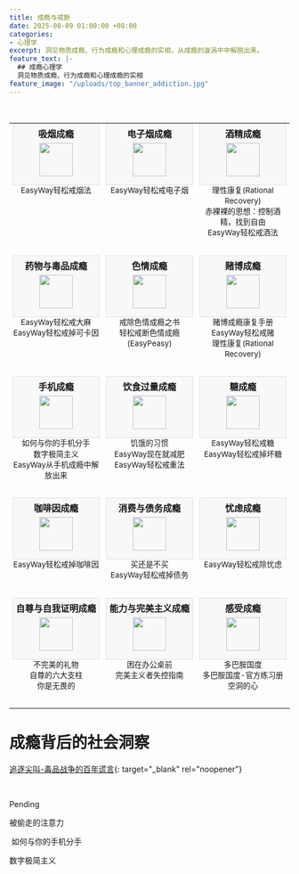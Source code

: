 ```yaml
---
title: 成瘾与戒断
date: 2025-08-09 01:00:00 +08:00
categories:
- 心理学
excerpt: 洞见物质成瘾、行为成瘾和心理成瘾的实相，从成瘾的漩涡中中解脱出来。
feature_text: |-
  ## 成瘾心理学
  洞见物质成瘾、行为成瘾和心理成瘾的实相
feature_image: "/uploads/top_banner_addiction.jpg"
---
```


&nbsp;

<table style="width:100%; border: none; border-collapse: collapse;">
  <tbody>
    <tr style="border: none;">
      <td style="text-align: center; border: none; vertical-align: top; padding: 0 6px; width: 33.33%;">
        <div style="background-color: #f8f8f8; border: 1px solid #e0e0e0; padding: 5px; margin-bottom: 0;">
          <strong>吸烟成瘾</strong>
          <img src="/uploads/addiction_smoking.svg" style="width: 60px; height: 60px; display: block; margin: 5px auto 10px auto;" />
        </div>
        <p style="margin-top: 0; margin-bottom: 30px; text-align: center; line-height: 1.2rem;">
          <a href="/%E5%BF%83%E7%90%86%E5%AD%A6/2025/08/09/easyway%E8%BD%BB%E6%9D%BE%E6%88%92%E7%83%9F%E6%B3%95/" style="text-decoration: none; font-size: 0.85em;">EasyWay轻松戒烟法</a>
        </p>
      </td>
      <td style="text-align: center; border: none; vertical-align: top; padding: 0 6px; width: 33.33%;">
        <div style="background-color: #f8f8f8; border: 1px solid #e0e0e0; padding: 5px; margin-bottom: 0;">
          <strong>电子烟成瘾</strong>
          <img src="/uploads/addiction_vaping.svg" style="width: 60px; height: 60px; display: block; margin: 5px auto 10px auto;" />
        </div>
        <p style="margin-top: 0; margin-bottom: 30px; text-align: center; line-height: 1.2rem;">
          <a href="/%E5%BF%83%E7%90%86%E5%AD%A6/2025/08/10/easyway%E8%BD%BB%E6%9D%BE%E6%88%92%E7%94%B5%E5%AD%90%E7%83%9F/" style="text-decoration: none; font-size: 0.85em;">EasyWay轻松戒电子烟</a>
        </p>
      </td>
      <td style="text-align: center; border: none; vertical-align: top; padding: 0 6px; width: 33.33%;">
        <div style="background-color: #f8f8f8; border: 1px solid #e0e0e0; padding: 5px; margin-bottom: 0;">
          <strong>酒精成瘾</strong>
          <img src="/uploads/addiction_alcohol.svg" style="width: 60px; height: 60px; display: block; margin: 5px auto 10px auto;" />
        </div>
        <p style="margin-top: 0; margin-bottom: 30px; text-align: center; line-height: 1.2rem;">
          <a href="/%E5%BF%83%E7%90%86%E5%AD%A6/2025/08/09/%E7%90%86%E6%80%A7%E5%BA%B7%E5%A4%8D-rational-recovery/" style="text-decoration: none; font-size: 0.85em;">理性康复(Rational Recovery)</a><br />
          <a href="/心理学/2025/08/10/赤裸裸的思想-控制酒精-找到自由-发现快乐并改变你的生活/" style="text-decoration: none; font-size: 0.85em;">赤裸裸的思想：控制酒精，找到自由</a><br />
          <a href="/%E5%BF%83%E7%90%86%E5%AD%A6/2025/08/09/easyway%E8%BD%BB%E6%9D%BE%E6%88%92%E9%85%92%E6%B3%95/" style="text-decoration: none; font-size: 0.85em;">EasyWay轻松戒酒法</a>
        </p>
      </td>
    </tr>
    <tr style="border: none;">
      <td style="text-align: center; border: none; vertical-align: top; padding: 0 6px; width: 33.33%;">
        <div style="background-color: #f8f8f8; border: 1px solid #e0e0e0; padding: 5px; margin-bottom: 0;">
          <strong>药物与毒品成瘾</strong>
          <img src="/uploads/addiction_drugs.svg" style="width: 60px; height: 60px; display: block; margin: 5px auto 10px auto;" />
        </div>
        <p style="margin-top: 0; margin-bottom: 30px; text-align: center; line-height: 1.2rem;">
          <a href="/%E5%BF%83%E7%90%86%E5%AD%A6/2025/08/10/easyway%E8%BD%BB%E6%9D%BE%E6%88%92%E5%A4%A7%E9%BA%BB/" style="text-decoration: none; font-size: 0.85em;">EasyWay轻松戒大麻</a><br />
          <a href="/%E5%BF%83%E7%90%86%E5%AD%A6/2025/08/10/easyway%E8%BD%BB%E6%9D%BE%E6%88%92%E6%8E%89%E5%8F%AF%E5%8D%A1%E5%9B%A0/" style="text-decoration: none; font-size: 0.85em;">EasyWay轻松戒掉可卡因</a>
        </p>
      </td>
      <td style="text-align: center; border: none; vertical-align: top; padding: 0 6px; width: 33.33%;">
        <div style="background-color: #f8f8f8; border: 1px solid #e0e0e0; padding: 5px; margin-bottom: 0;">
          <strong>色情成瘾</strong>
          <img src="/uploads/addiction_porn.svg" style="width: 60px; height: 60px; display: block; margin: 5px auto 10px auto;" />
        </div>
        <p style="margin-top: 0; margin-bottom: 30px; text-align: center; line-height: 1.2rem;">
          <a href="/%E5%BF%83%E7%90%86%E5%AD%A6/2025/08/09/%E6%88%92%E9%99%A4%E8%89%B2%E6%83%85%E6%88%90%E7%98%BE%E4%B9%8B%E4%B9%A6-easypeasy-way%E4%BC%98%E5%8C%96%E7%89%88/" style="text-decoration: none; font-size: 0.85em;">戒除色情成瘾之书</a><br />
           <a href="/%E5%BF%83%E7%90%86%E5%AD%A6/2025/08/15/%E8%BD%BB%E6%9D%BE%E6%88%92%E6%96%AD%E8%89%B2%E6%83%85%E6%88%90%E7%98%BE-easypeasy/" style="text-decoration: none; font-size: 0.85em;">轻松戒断色情成瘾(EasyPeasy)</a>
        </p>
      </td>
      <td style="text-align: center; border: none; vertical-align: top; padding: 0 6px; width: 33.33%;">
        <div style="background-color: #f8f8f8; border: 1px solid #e0e0e0; padding: 5px; margin-bottom: 0;">
          <strong>赌博成瘾</strong>
          <img src="/uploads/addiction_gambling.svg" style="width: 60px; height: 60px; display: block; margin: 5px auto 10px auto;" />
        </div>
        <p style="margin-top: 0; margin-bottom: 30px; text-align: center; line-height: 1.2rem;">
          <a href="/心理学/2025/08/15/赌博成瘾康复手册/" style="text-decoration: none; font-size: 0.85em;">赌博成瘾康复手册</a><br />
          <a href="/%E5%BF%83%E7%90%86%E5%AD%A6/2025/08/10/easyway%E8%BD%BB%E6%9D%BE%E6%88%92%E8%B5%8C/" style="text-decoration: none; font-size: 0.85em;">EasyWay轻松戒赌</a><br />
          <a href="/%E5%BF%83%E7%90%86%E5%AD%A6/2025/08/09/%E7%90%86%E6%80%A7%E5%BA%B7%E5%A4%8D-rational-recovery/" style="text-decoration: none; font-size: 0.85em;">理性康复(Rational Recovery)</a>
        </p>
      </td>
    </tr>
    <tr style="border: none;">
      <td style="text-align: center; border: none; vertical-align: top; padding: 0 6px; width: 33.33%;">
        <div style="background-color: #f8f8f8; border: 1px solid #e0e0e0; padding: 5px; margin-bottom: 0;">
          <strong>手机成瘾</strong>
          <img src="/uploads/addiction_mobile.svg" style="width: 60px; height: 60px; display: block; margin: 5px auto 10px auto;" />
        </div>
        <p style="margin-top: 0; margin-bottom: 30px; text-align: center; line-height: 1.2rem;">
          <a href="/%E5%BF%83%E7%90%86%E5%AD%A6/2025/08/16/%E5%A6%82%E4%BD%95%E4%B8%8E%E4%BD%A0%E7%9A%84%E6%89%8B%E6%9C%BA%E5%88%86%E6%89%8B/" style="text-decoration: none; font-size: 0.85em;">如何与你的手机分手</a><br />
          <a href="/心理学/2025/08/16/数字极简主义/" style="text-decoration: none; font-size: 0.85em;">数字极简主义</a><br />
          <a href="/%E5%BF%83%E7%90%86%E5%AD%A6/2025/08/09/%E4%BB%8E%E6%89%8B%E6%9C%BA%E6%88%90%E7%98%BE%E4%B8%AD%E8%A7%A3%E6%94%BE%E5%87%BA%E6%9D%A5/" style="text-decoration: none; font-size: 0.85em;">EasyWay从手机成瘾中解放出来</a>
        </p>
      </td>
      <td style="text-align: center; border: none; vertical-align: top; padding: 0 6px; width: 33.33%;">
        <div style="background-color: #f8f8f8; border: 1px solid #e0e0e0; padding: 5px; margin-bottom: 0;">
          <strong>饮食过量成瘾</strong>
          <img src="/uploads/addiction_weight.svg" style="width: 60px; height: 60px; display: block; margin: 5px auto 10px auto;" />
        </div>
        <p style="margin-top: 0; margin-bottom: 30px; text-align: center; line-height: 1.2rem;">
          <a href="/%E5%BF%83%E7%90%86%E5%AD%A6/2025/08/15/%E9%A5%A5%E9%A5%BF%E7%9A%84%E4%B9%A0%E6%83%AF-%E6%89%93%E7%A0%B4%E5%81%87%E6%80%A7%E9%A5%A5%E9%A5%BF%E4%B8%8E%E8%87%AA%E8%B4%A3%E6%84%A7%E7%96%9A%E7%9A%84%E6%80%AA%E5%9C%88/" style="text-decoration: none; font-size: 0.85em;">饥饿的习惯</a><br />
          <a href="/%E5%BF%83%E7%90%86%E5%AD%A6/2025/08/10/easyway%E7%8E%B0%E5%9C%A8%E5%B0%B1%E5%87%8F%E8%82%A5/" style="text-decoration: none; font-size: 0.85em;">EasyWay现在就减肥</a><br />
          <a href="/%E5%BF%83%E7%90%86%E5%AD%A6/2025/08/10/easyway%E8%BD%BB%E6%9D%BE%E6%88%92%E9%87%8D%E6%B3%95/" style="text-decoration: none; font-size: 0.85em;">EasyWay轻松戒重法</a>
        </p>
      </td>
      <td style="text-align: center; border: none; vertical-align: top; padding: 0 6px; width: 33.33%;">
        <div style="background-color: #f8f8f8; border: 1px solid #e0e0e0; padding: 5px; margin-bottom: 0;">
          <strong>糖成瘾</strong>
          <img src="/uploads/addiction_sugar.svg" style="width: 60px; height: 60px; display: block; margin: 5px auto 10px auto;" />
        </div>
        <p style="margin-top: 0; margin-bottom: 30px; text-align: center; line-height: 1.2rem;">
          <a href="/%E5%BF%83%E7%90%86%E5%AD%A6/2025/08/10/easyway%E8%BD%BB%E6%9D%BE%E6%88%92%E7%B3%96/" style="text-decoration: none; font-size: 0.85em;">EasyWay轻松戒糖</a><br />
          <a href="/%E5%BF%83%E7%90%86%E5%AD%A6/2025/08/10/easyway%E8%BD%BB%E6%9D%BE%E6%88%92%E6%8E%89%E5%9D%8F%E7%B3%96/" style="text-decoration: none; font-size: 0.85em;">EasyWay轻松戒掉坏糖</a>
        </p>
      </td>
    </tr>
    <tr style="border: none;">
      <td style="text-align: center; border: none; vertical-align: top; padding: 0 6px; width: 33.33%;">
        <div style="background-color: #f8f8f8; border: 1px solid #e0e0e0; padding: 5px; margin-bottom: 0;">
          <strong>咖啡因成瘾</strong>
          <img src="/uploads/addiction_caffeine.svg" style="width: 60px; height: 60px; display: block; margin: 5px auto 10px auto;" />
        </div>
        <p style="margin-top: 0; margin-bottom: 30px; text-align: center; line-height: 1.2rem;">
          <a href="/%E5%BF%83%E7%90%86%E5%AD%A6/2025/08/10/easyway%E8%BD%BB%E6%9D%BE%E6%88%92%E6%8E%89%E5%92%96%E5%95%A1%E5%9B%A0/" style="text-decoration: none; font-size: 0.85em;">EasyWay轻松戒掉咖啡因</a>
        </p>
      </td>
      <td style="text-align: center; border: none; vertical-align: top; padding: 0 6px; width: 33.33%;">
        <div style="background-color: #f8f8f8; border: 1px solid #e0e0e0; padding: 5px; margin-bottom: 0;">
          <strong>消费与债务成瘾</strong>
          <img src="/uploads/addiction_consumption.svg" style="width: 60px; height: 60px; display: block; margin: 5px auto 10px auto;" />
        </div>
        <p style="margin-top: 0; margin-bottom: 30px; text-align: center; line-height: 1.2rem;">
          <a href="/%E5%BF%83%E7%90%86%E5%AD%A6/2025/08/15/%E4%B9%B0%E8%BF%98%E6%98%AF%E4%B8%8D%E4%B9%B0-%E6%88%91%E4%BB%AC%E4%B8%BA%E4%BD%95%E8%BF%87%E5%BA%A6%E8%B4%AD%E7%89%A9%E4%BB%A5%E5%8F%8A%E5%A6%82%E4%BD%95%E5%81%9C%E6%AD%A2/" style="text-decoration: none; font-size: 0.85em;">买还是不买</a><br />
          <a href="/%E5%BF%83%E7%90%86%E5%AD%A6/2025/08/09/easyway%E8%BD%BB%E6%9D%BE%E6%88%92%E6%8E%89%E5%80%BA%E5%8A%A1/" style="text-decoration: none; font-size: 0.85em;">EasyWay轻松戒掉债务</a>
        </p>
      </td>
      <td style="text-align: center; border: none; vertical-align: top; padding: 0 6px; width: 33.33%;">
        <div style="background-color: #f8f8f8; border: 1px solid #e0e0e0; padding: 5px; margin-bottom: 0;">
          <strong>忧虑成瘾</strong>
          <img src="/uploads/addiction_worrying.svg" style="width: 60px; height: 60px; display: block; margin: 5px auto 10px auto;" />
        </div>
        <p style="margin-top: 0; margin-bottom: 30px; text-align: center; line-height: 1.2rem;">
          <a href="/%E5%BF%83%E7%90%86%E5%AD%A6/2025/08/09/easyway%E8%BD%BB%E6%9D%BE%E6%88%92%E9%99%A4%E5%BF%A7%E8%99%91/" style="text-decoration: none; font-size: 0.85em;">EasyWay轻松戒除忧虑</a>
        </p>
      </td>
    </tr>
    <tr style="border: none;">
      <td style="text-align: center; border: none; vertical-align: top; padding: 0 6px; width: 33.33%;">
        <div style="background-color: #f8f8f8; border: 1px solid #e0e0e0; padding: 5px; margin-bottom: 0;">
          <strong>自尊与自我证明成瘾</strong>
          <img src="/uploads/addiction_approval.svg" style="width: 60px; height: 60px; display: block; margin: 5px auto 10px auto;" />
        </div>
        <p style="margin-top: 0; margin-bottom: 30px; text-align: center; line-height: 1.2rem;">
          <a href="/心理学/2025/08/15/不完美的礼物/" style="text-decoration: none; font-size: 0.85em;">不完美的礼物</a><br />
          <a href="/心理学/2025/08/15/自尊的六大支柱/" style="text-decoration: none; font-size: 0.85em;">自尊的六大支柱</a><br />
          <a href="/心理学/2025/08/15/你是无畏的/" style="text-decoration: none; font-size: 0.85em;">你是无畏的</a>
        </p>
      </td>
      <td style="text-align: center; border: none; vertical-align: top; padding: 0 6px; width: 33.33%;">
        <div style="background-color: #f8f8f8; border: 1px solid #e0e0e0; padding: 5px; margin-bottom: 0;">
          <strong>能力与完美主义成瘾</strong>
          <img src="/uploads/addiction_workaholism.svg" style="width: 60px; height: 60px; display: block; margin: 5px auto 10px auto;" />
        </div>
        <p style="margin-top: 0; margin-bottom: 30px; text-align: center; line-height: 1.2rem;">
          <a href="/%E5%BF%83%E7%90%86%E5%AD%A6/2025/08/15/%E5%9B%B0%E5%9C%A8%E5%8A%9E%E5%85%AC%E6%A1%8C%E5%89%8D-%E4%B8%BA%E5%B7%A5%E4%BD%9C%E7%8B%82-%E4%BB%96%E4%BB%AC%E7%9A%84%E4%BC%B4%E4%BE%A3%E5%92%8C%E5%AD%A9%E5%AD%90%E4%BB%A5%E5%8F%8A%E4%B8%B4%E5%BA%8A%E5%8C%BB%E7%94%9F%E6%8F%90%E4%BE%9B%E7%9A%84%E6%8C%87%E5%8D%97/" style="text-decoration: none; font-size: 0.85em;">困在办公桌前</a><br />
          <a href="/%E5%BF%83%E7%90%86%E5%AD%A6/2025/08/15/%E5%AE%8C%E7%BE%8E%E4%B8%BB%E4%B9%89%E8%80%85%E5%A4%B1%E6%8E%A7%E6%8C%87%E5%8D%97/" style="text-decoration: none; font-size: 0.85em;">完美主义者失控指南</a>
        </p>
      </td>
      <td style="text-align: center; border: none; vertical-align: top; padding: 0 6px; width: 33.33%;">
        <div style="background-color: #f8f8f8; border: 1px solid #e0e0e0; padding: 5px; margin-bottom: 0;">
          <strong>感受成瘾</strong>
          <img src="/uploads/addiction_feeling.svg" style="width: 60px; height: 60px; display: block; margin: 5px auto 10px auto;" />
        </div>
        <p style="margin-top: 0; margin-bottom: 30px; text-align: center; line-height: 1.2rem;">
          <a href="/心理学/精选/2025/08/10/多巴胺国度-在纵欲时代找到平衡/" style="text-decoration: none; font-size: 0.85em;">多巴胺国度</a><br />
          <a href="/心理学/正念/2025/08/10/多巴胺国度-官方练习册/" style="text-decoration: none; font-size: 0.85em;">多巴胺国度-官方练习册</a><br />
          <a href="/%E5%BF%83%E7%90%86%E5%AD%A6/2025/08/10/%E7%A9%BA%E6%B4%9E%E7%9A%84%E5%BF%83-%E6%88%90%E7%98%BE%E7%9A%84%E7%9C%9F%E7%9B%B8%E4%B8%8E%E7%96%97%E6%84%88/" style="text-decoration: none; font-size: 0.85em;">空洞的心</a>
        </p>
      </td>
    </tr>
  </tbody>
</table>

# 成瘾背后的社会洞察

[追逐尖叫-毒品战争的百年谎言](/心理学/精选/2025/08/10/追逐尖叫-毒品战争的百年谎言/){: target="_blank" rel="noopener"}

&nbsp;

Pending

被偷走的注意力

&nbsp;如何与你的手机分手

数字极简主义

&nbsp;